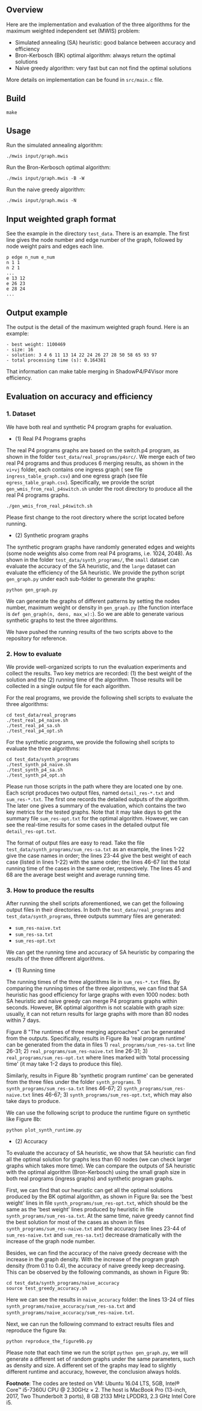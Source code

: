 ## Overview
Here are the implementation and evaluation of the three algorithms for the maximum weighted independent set (MWIS) problem:
- Simulated annealing (SA) heuristic: good balance between accuracy and efficiency
- Bron-Kerbosch (BK) optimal algorithm: always return the optimal solutions
- Naive greedy algorithm: very fast but can not find the optimal solutions

More details on implementation can be found in `src/main.c` file.

## Build
```
make
```

## Usage
Run the simulated annealing algorithm:
```
./mwis input/graph.mwis
```

Run the Bron-Kerbosch optimal algorithm:
```
./mwis input/graph.mwis -B -W
```

Run the naive greedy algorithm:
```
./mwis input/graph.mwis -N
```

## Input weighted graph format

See the example in the directory `test_data`. There is an example. The first line gives the node number and edge number of the graph, followed by node weight pairs and edges each line.
```
p edge n_num e_num
n 1 1
n 2 1
...
e 13 12
e 26 23
e 28 24
...
```

## Output example 
The output is the detail of the maximum weighted graph found. Here is an example:
```
- best weight: 1100469
- size: 16
- solution: 3 4 6 11 13 14 22 24 26 27 28 50 58 65 93 97
- total processing time (s): 0.164381
```
That information can make table merging in ShadowP4/P4Visor more efficiency.


## Evaluation on accuracy and efficiency

### 1. Dataset

We have both real and synthetic P4 program graphs for evaluation.

- (1) Real P4 Programs graphs

The real P4 programs graphs are based on the switch.p4 program, as shown in the folder `test_data/real_programs/p4src/`. We merge each of two real P4 programs and thus produces 6 merging results, as shown in the `vi+vj` folder, each contains one ingress graph ( see file `ingress_table_graph.csv`) and one egress graph (see file `egress_table_graph.csv`). Specifically, we provide the script `gen_wmis_from_real_p4switch.sh` under the root directory to produce all the real P4 programs graphs. 
```
./gen_wmis_from_real_p4switch.sh
```
Please first change to the root directory where the script located before running.


- (2) Synthetic program graphs

The synthetic program graphs have randomly generated edges and weights (some node weights also come from real P4 programs, i.e. 1024, 2048). As shown in the folder `test_data/synth_programs/`, the `small` dataset can evaluate the accuracy of the SA heuristic, and the `large` dataset can evaluate the efficiency of the SA heuristic. We provide the python script `gen_graph.py` under each sub-folder to generate the graphs:
```
python gen_graph.py
```
We can generate the graphs of different patterns by setting the nodes number, maximum weight or density in `gen_graph.py` (the function interface is `def gen_graph(n, dens, max_w):`). So we are able to generate various synthetic graphs to test the three algorithms.

We have pushed the running results of the two scripts above to the repository for reference.



### 2. How to evaluate

We provide well-organized scripts to run the evaluation experiments and collect the results. Two key metrics are recorded: (1) the best weight of the solution and the (2) running time of the algorithm. Those results will be collected in a single output file for each algorithm.

For the real programs, we provide the following shell scripts to evaluate the three algorithms:
```
cd test_data/real_programs
./test_real_p4_naive.sh
./test_real_p4_sa.sh
./test_real_p4_opt.sh
```

  
For the synthetic programs, we provide the following shell scripts to evaluate the three algorithms:
```
cd test_data/synth_programs
./test_synth_p4_naive.sh
./test_synth_p4_sa.sh
./test_synth_p4_opt.sh
```

Please run those scripts in the path where they are located one by one. Each script produces two output files, named `detail_res-*.txt` and `sum_res-*.txt`. The first one records the detailed outputs of the algorithm. The later one gives a summary of the evaluation, which contains the two key metrics for the tested graphs. Note that it may take days to get the summary file `sum_res-opt.txt` for the optimal algorithm. However, we can see the real-time results for some cases in the detailed output file `detail_res-opt.txt`.

The format of output files are easy to read. Take the file `test_data/synth_programs/sum_res-sa.txt` as an example, the lines 1-22 give the case names in order; the lines 23-44 give the best weight of each case (listed in lines 1-22) with the same order; the lines 46-67 list the total running time of the cases in the same order, respectively. The lines 45 and 68 are the average best weight and average running time.


### 3. How to produce the results

After running the shell scripts aforementioned, we can get the following output files in their directories. In both the `test_data/real_programs` and `test_data/synth_programs`, three outputs summary files are generated:
- `sum_res-naive.txt`
- `sum_res-sa.txt`
- `sum_res-opt.txt`

We can get the running time and accuracy of SA heuristic by comparing the results of the three different algorithms. 

- (1) Running time

The running times of the three algorithms lie in `sum_res-*.txt` files. By comparing the running times of the three algorithms, we can find that SA heuristic has good efficiency for large graphs with even 1000 nodes: both SA heuristic and naive greedy can merge P4 programs graphs within seconds. However, BK optimal algorithm is not scalable with graph size: usually, it can not return results for large graphs with more than 80 nodes within 7 days.

Figure 8 "The runtimes of three merging approaches" can be generated from the outputs. Specifically, results in Figure 8a 'real program runtime' can be generated from the data in files 1) `real_programs/sum_res-sa.txt` line 26-31; 2) `real_programs/sum_res-naive.txt` line 26-31; 3) `real_programs/sum_res-opt.txt` where lines marked with 'total processing time' (it may take 1-2 days to produce this file). 

Similarly, results in Figure 8b 'synthetic program runtime' can be generated from the three files under the folder `synth_programs`. 1) `synth_programs/sum_res-sa.txt` lines 46-67; 2) `synth_programs/sum_res-naive.txt` lines 46-67; 3) `synth_programs/sum_res-opt.txt`, which may also take days to produce. 

We can use the following script to produce the runtime figure on synthetic like Figure 8b:
```
python plot_synth_runtime.py
```

- (2) Accuracy

To evaluate the accuracy of SA heuristic, we show that SA heuristic can find all the optimal solution for graphs less than 60 nodes (we can check larger graphs which takes more time). We can compare the outputs of SA heuristic with the optimal algorithm (Bron-Kerbosch) using the small graph size in both real programs (ingress graphs) and synthetic program graphs. 

First, we can find that our heuristic can get all the optimal solutions produced by the BK optimal algorithm, as shown in Figure 9a: see the 'best weight' lines in file `synth_programs/sum_res-opt.txt`, which should be the same as the 'best weight' lines produced by heuristic in file `synth_programs/sum_res-sa.txt`. At the same time, naive greedy cannot find the best solution for most of the cases as shown in files `synth_programs/sum_res-naive.txt` and the accuracy (see lines 23-44 of `sum_res-naive.txt` and `sum_res-sa.txt`) decrease dramatically with the increase of the graph node number.

Besides, we can find the accuracy of the naive greedy decrease with the increase in the graph density. With the increase of the program graph density (from 0.1 to 0.4), the accuracy of naive greedy keep decreasing. This can be observed by the following commands, as shown in Figure 9b: 
```
cd test_data/synth_programs/naive_accuracy
source test_greedy_accuracy.sh
``` 
Here we can see the results in `naive_accuracy` folder: the lines 13-24 of files `synth_programs/naive_accuracy/sum_res-sa.txt` and `synth_programs/naive_accuracy/sum_res-naive.txt`. 

Next, we can run the following command to extract results files and reproduce the figure 9a:
```
python reproduce_the_figure9b.py
```

Please note that each time we run the script `python gen_graph.py`, we will generate a different set of random graphs under the same parameters, such as density and size. A different set of the graphs may lead to slightly different runtime and accuracy, however, the conclusion always holds.



**Footnote**: The codes are tested on VM: Ubuntu 16.04 LTS, 5GB, Intel® Core™ i5-7360U CPU @ 2.30GHz × 2. The host is MacBook Pro (13-inch, 2017, Two Thunderbolt 3 ports), 8 GB 2133 MHz LPDDR3, 2.3 GHz Intel Core i5.
